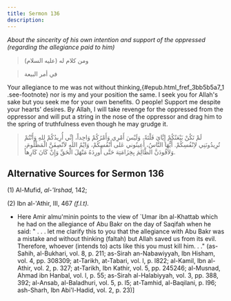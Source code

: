 ```yaml
---
title: Sermon 136
description: 
---
```


*About the sincerity of his own intention and support of the oppressed
(regarding the allegiance paid to him)*

> ومن كلام له (عليه السلام)

> في أمر البيعة

Your allegiance to me was not without
thinking,{#epub.html_fref_3bb5b5a7_1
.see-footnote} nor is my and your position the same. I seek you for
Allah\'s sake but you seek me for your own benefits. O people! Support
me despite your hearts' desires. By Allah, I will take revenge for the
oppressed from the oppressor and will put a string in the nose of the
oppressor and drag him to the spring of truthfulness even though he may
grudge it.

> لَمْ تَكُنْ بَيْعَتُكُمْ إِيَّايَ فَلْتَةً، وَلَيْسَ أَمْرِي وَأَمْرُكُمْ وَاحِداً، إِنِّي أُرِيدُكُمْ للهِ وَأَنْتُمْ
> تُرِيدُونَنِي لاِنْفُسِكُمْ. أَيُّهَا النَّاسُ، أَعِينُوني عَلى أَنْفُسِكُمْ، وَايْمُ اللهِ لاَنْصِفَنَّ
> الْمَظْلُومَ، وَلاَقُودَنَّ الظَّالِمَ بِخِزَامَتِهَ حَتَّى أُورِدَهُ مَنْهَلَ الْحَقِّ وَإِنْ كَانَ كَارِهاً.

## Alternative Sources for Sermon 136

\(1\) Al-Mufid, *al-\'Irshad,* 142;

\(2\) Ibn al-\'Athir, III, 467 *(f.l.t).*

-  Here Amir
    almu\'minin points to the view of \`Umar ibn al-Khattab which he had
    on the allegiance of Abu Bakr on the day of Saqifah when he said: \"
    . . . let me clarify this to you that the allegiance with Abu Bakr
    was a mistake and without thinking (faltah) but Allah saved us from
    its evil. Therefore, whoever (intends to) acts like this you must
    kill him. . .\" (as-Sahih, al-Bukhari, vol. 8, p. 211; as-Sirah
    an-Nabawiyyah, Ibn Hisham, vol. 4, pp. 308309; at-Tarikh, at-Tabari,
    vol. l, p. l822; al-Kamil, Ibn al-Athir, vol. 2, p. 327; at-Tarikh,
    Ibn Kathir, vol. 5, pp. 245246; al-Musnad, Ahmad ibn Hanbal, vol.
    l, p. 55; as-Sirah al-Halabiyyah, vol. 3, pp. 388, 392; al-Ansab,
    al-Baladhuri, vol. 5, p. l5; at-Tamhid, al-Baqilani, p. l96;
    ash-Sharh, Ibn Abi\'l-Hadid, vol. 2, p.
    23)]